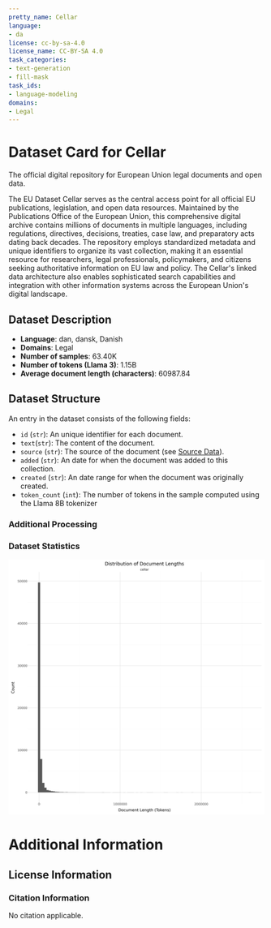 ```yaml
---
pretty_name: Cellar
language:
- da
license: cc-by-sa-4.0
license_name: CC-BY-SA 4.0
task_categories:
- text-generation
- fill-mask
task_ids:
- language-modeling
domains:
- Legal
---
```


# Dataset Card for Cellar

<!-- START-SHORT DESCRIPTION -->
The official digital repository for European Union legal documents and open data.
<!-- END-SHORT DESCRIPTION -->

The EU Dataset Cellar serves as the central access point for all official EU publications, legislation, and open data resources. Maintained by the Publications Office of the European Union, this comprehensive digital archive contains millions of documents in multiple languages, including regulations, directives, decisions, treaties, case law, and preparatory acts dating back decades. The repository employs standardized metadata and unique identifiers to organize its vast collection, making it an essential resource for researchers, legal professionals, policymakers, and citizens seeking authoritative information on EU law and policy. The Cellar's linked data architecture also enables sophisticated search capabilities and integration with other information systems across the European Union's digital landscape.




## Dataset Description

<!-- START-DESC-STATS -->
- **Language**: dan, dansk, Danish
- **Domains**: Legal
- **Number of samples**: 63.40K
- **Number of tokens (Llama 3)**: 1.15B
- **Average document length (characters)**: 60987.84
<!-- END-DESC-STATS -->


## Dataset Structure
An entry in the dataset consists of the following fields:

- `id` (`str`): An unique identifier for each document.
- `text`(`str`): The content of the document.
- `source` (`str`): The source of the document (see [Source Data](#source-data)).
- `added` (`str`): An date for when the document was added to this collection.
- `created` (`str`): An date range for when the document was originally created.
- `token_count` (`int`): The number of tokens in the sample computed using the Llama 8B tokenizer


### Additional Processing


### Dataset Statistics

<!-- START-DATASET PLOTS -->
<p align="center">
<img src="./images/dist_document_length.png" width="600" style="margin-right: 10px;" />
</p>
<!-- END-DATASET PLOTS -->


# Additional Information

## License Information


### Citation Information

No citation applicable.
